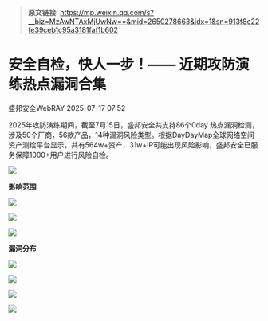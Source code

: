 > **原文链接**: https://mp.weixin.qq.com/s?__biz=MzAwNTAxMjUwNw==&mid=2650278663&idx=1&sn=913f8c22fe39ceb1c95a3181faf1b602

#  安全自检，快人一步！—— 近期攻防演练热点漏洞合集  
 盛邦安全WebRAY   2025-07-17 07:52  
  
2025年攻防演练期间，截至7月15日，盛邦安全共支持86个0day 热点漏洞检测，涉及50个厂商，56款产品，14种漏洞风险类型。根据DayDayMap全球网络空间资产测绘平台显示，共有564w+资产，31w+IP可能出现风险影响，盛邦安全已服务保障1000+用户进行风险自检。  
  
  
![](https://mmbiz.qpic.cn/sz_mmbiz_gif/r9c6R4tUf9uViaeuiajLmUfeqCYabnyrOKVdst4Q2NkKlsyiacmrJb7VOhNfibqaPNlZ1OUibibImFeIVlgjM9VhdFww/640?wx_fmt=gif&from=appmsg "")  
  
  
**影响范围**  
  
  
![](https://mmbiz.qpic.cn/sz_mmbiz_gif/r9c6R4tUf9uViaeuiajLmUfeqCYabnyrOKVdst4Q2NkKlsyiacmrJb7VOhNfibqaPNlZ1OUibibImFeIVlgjM9VhdFww/640?wx_fmt=gif&from=appmsg "")  
  
  
  
![](https://mmbiz.qpic.cn/sz_mmbiz_png/r9c6R4tUf9uViaeuiajLmUfeqCYabnyrOK2QnIRrnDdxOwE1NqYcoFDCHEm3jTicZ07jXMyPX6BGRxSAz7t36iatyQ/640?wx_fmt=png&from=appmsg "")  
  
  
![](https://mmbiz.qpic.cn/sz_mmbiz_gif/r9c6R4tUf9uViaeuiajLmUfeqCYabnyrOKVdst4Q2NkKlsyiacmrJb7VOhNfibqaPNlZ1OUibibImFeIVlgjM9VhdFww/640?wx_fmt=gif&from=appmsg "")  
  
  
**漏洞分布**  
  
  
![](https://mmbiz.qpic.cn/sz_mmbiz_gif/r9c6R4tUf9uViaeuiajLmUfeqCYabnyrOKVdst4Q2NkKlsyiacmrJb7VOhNfibqaPNlZ1OUibibImFeIVlgjM9VhdFww/640?wx_fmt=gif&from=appmsg "")  
  
  
  
![](https://mmbiz.qpic.cn/sz_mmbiz_png/r9c6R4tUf9uViaeuiajLmUfeqCYabnyrOKgphuO69jkL8ruWl8osSvmZujLLc4d1hRVDnOfIeAtIop4d1Fo0aETg/640?wx_fmt=png&from=appmsg "")  
  
  
![](https://mmbiz.qpic.cn/sz_mmbiz_png/r9c6R4tUf9uViaeuiajLmUfeqCYabnyrOKXADgvNlewG9YT3j25vBPQdZTTbmhIqWubjNxO2jqVXHoJxok3NhBgw/640?wx_fmt=png&from=appmsg "")  
  
  
![](https://mmbiz.qpic.cn/sz_mmbiz_png/r9c6R4tUf9uViaeuiajLmUfeqCYabnyrOKdqDtjKmP7b9eIYNQvtiaXktnW67tbbDl6qicTlfxDzYpWGeic83bSToMA/640?wx_fmt=png&from=appmsg "")  
  
  
